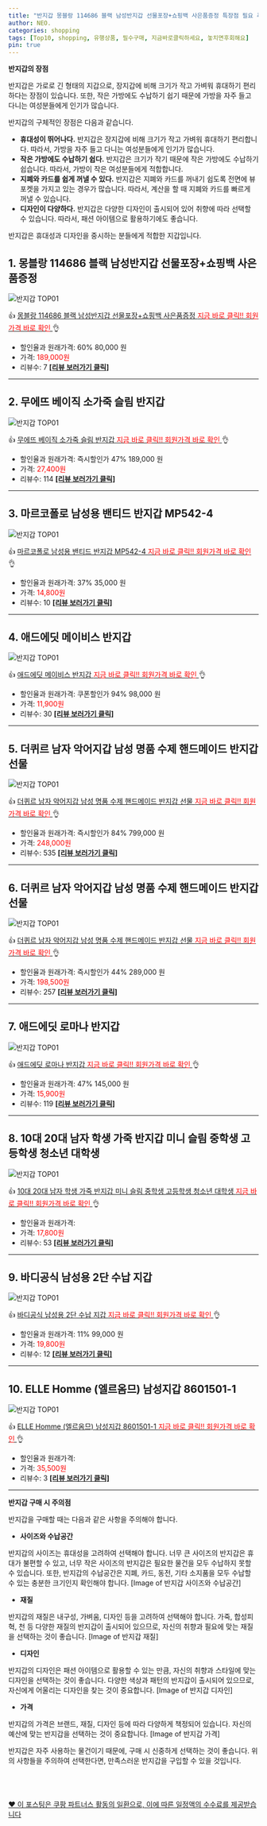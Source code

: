 ```yaml
---
title: "반지갑 몽블랑 114686 블랙 남성반지갑 선물포장+쇼핑백 사은품증정 특장점 필요 추천 제품 비교 최저 가격 비교 장점 구매 후기 구매평"
author: NEO.
categories: shopping
tags: [Top10, shopping, 유행상품, 필수구매, 지금바로클릭하세요, 놓치면후회해요]
pin: true
---
```

**반지갑의 장점**

반지갑은 가로로 긴 형태의 지갑으로, 장지갑에 비해 크기가 작고 가벼워 휴대하기 편리하다는 장점이 있습니다. 또한, 작은 가방에도 수납하기 쉽기 때문에 가방을 자주 들고 다니는 여성분들에게 인기가 많습니다.

반지갑의 구체적인 장점은 다음과 같습니다.

* **휴대성이 뛰어나다.** 반지갑은 장지갑에 비해 크기가 작고 가벼워 휴대하기 편리합니다. 따라서, 가방을 자주 들고 다니는 여성분들에게 인기가 많습니다.
* **작은 가방에도 수납하기 쉽다.** 반지갑은 크기가 작기 때문에 작은 가방에도 수납하기 쉽습니다. 따라서, 가방이 작은 여성분들에게 적합합니다.
* **지폐와 카드를 쉽게 꺼낼 수 있다.** 반지갑은 지폐와 카드를 꺼내기 쉽도록 전면에 뷰포켓을 가지고 있는 경우가 많습니다. 따라서, 계산을 할 때 지폐와 카드를 빠르게 꺼낼 수 있습니다.
* **디자인이 다양하다.** 반지갑은 다양한 디자인이 출시되어 있어 취향에 따라 선택할 수 있습니다. 따라서, 패션 아이템으로 활용하기에도 좋습니다.

반지갑은 휴대성과 디자인을 중시하는 분들에게 적합한 지갑입니다.

   

## 1. 몽블랑 114686 블랙 남성반지갑 선물포장+쇼핑백 사은품증정

![반지갑 TOP01](https://thumbnail6.coupangcdn.com/thumbnails/remote/490x490ex/image/vendor_inventory/c4ae/abe2b53dee43e5b87080aaf49c39c4e86b3bef7660ea4eb74708c9078768.jpg)


👍 [몽블랑 114686 블랙 남성반지갑 선물포장+쇼핑백 사은품증정 <font color=red> 지금 바로 클릭!! 회원가격 바로 확인 </font> ](https://link.coupang.com/re/AFFSDP?lptag=AF3617701&subid=GithubCoopas&pageKey=7109332176&traceid=V0-153&itemId=17768329524&vendorItemId=84932566751) 👌 


- 할인율과 원래가격: 60%  80,000   원
- 가격: <span style='color:red'>189,000원</span>
- 리뷰수: 7  [**[리뷰 보러가기 클릭]**](https://link.coupang.com/re/AFFSDP?lptag=AF3617701&subid=GithubCoopas&pageKey=7109332176&traceid=V0-153&itemId=17768329524&vendorItemId=84932566751)

---


   

## 2. 무에뜨 베이직 소가죽 슬림 반지갑

![반지갑 TOP01](https://thumbnail6.coupangcdn.com/thumbnails/remote/490x490ex/image/retail/images/2019/09/24/15/1/43135f41-b46d-4a83-9c64-05d789594340.jpg)


👍 [무에뜨 베이직 소가죽 슬림 반지갑 <font color=red> 지금 바로 클릭!! 회원가격 바로 확인 </font> ](https://link.coupang.com/re/AFFSDP?lptag=AF3617701&subid=GithubCoopas&pageKey=77752177&traceid=V0-153&itemId=251367601&vendorItemId=5376130670) 👌 


- 할인율과 원래가격: 즉시할인가 47%  189,000   원
- 가격: <span style='color:red'>27,400원</span>
- 리뷰수: 114  [**[리뷰 보러가기 클릭]**](https://link.coupang.com/re/AFFSDP?lptag=AF3617701&subid=GithubCoopas&pageKey=77752177&traceid=V0-153&itemId=251367601&vendorItemId=5376130670)

---


   

## 3. 마르코폴로 남성용 밴티드 반지갑 MP542-4

![반지갑 TOP01](https://thumbnail6.coupangcdn.com/thumbnails/remote/490x490ex/image/retail/images/1281550067693402-c3497546-f2f0-425e-bac3-a3a62d506b54.jpg)


👍 [마르코폴로 남성용 밴티드 반지갑 MP542-4 <font color=red> 지금 바로 클릭!! 회원가격 바로 확인 </font> ](https://link.coupang.com/re/AFFSDP?lptag=AF3617701&subid=GithubCoopas&pageKey=493768&traceid=V0-153&itemId=739439527&vendorItemId=4867144786) 👌 


- 할인율과 원래가격: 37%  35,000   원
- 가격: <span style='color:red'>14,800원</span>
- 리뷰수: 10  [**[리뷰 보러가기 클릭]**](https://link.coupang.com/re/AFFSDP?lptag=AF3617701&subid=GithubCoopas&pageKey=493768&traceid=V0-153&itemId=739439527&vendorItemId=4867144786)

---


   

## 4. 애드에딧 메이비스 반지갑

![반지갑 TOP01](https://thumbnail7.coupangcdn.com/thumbnails/remote/490x490ex/image/retail/images/3993257142051445-5d607b2f-0335-4c77-bb2f-bc1a6a376cc9.jpg)


👍 [애드에딧 메이비스 반지갑 <font color=red> 지금 바로 클릭!! 회원가격 바로 확인 </font> ](https://link.coupang.com/re/AFFSDP?lptag=AF3617701&subid=GithubCoopas&pageKey=269873677&traceid=V0-153&itemId=847444399&vendorItemId=5390041034) 👌 


- 할인율과 원래가격: 쿠폰할인가 94%  98,000   원
- 가격: <span style='color:red'>11,900원</span>
- 리뷰수: 30  [**[리뷰 보러가기 클릭]**](https://link.coupang.com/re/AFFSDP?lptag=AF3617701&subid=GithubCoopas&pageKey=269873677&traceid=V0-153&itemId=847444399&vendorItemId=5390041034)

---


   

## 5. 더퀴르 남자 악어지갑 남성 명품 수제 핸드메이드 반지갑 선물

![반지갑 TOP01](https://thumbnail7.coupangcdn.com/thumbnails/remote/490x490ex/image/vendor_inventory/4606/3c0afe87792b68c8739e987ddcab2b7944db851efebdbc76c4d849093d7b.jpg)


👍 [더퀴르 남자 악어지갑 남성 명품 수제 핸드메이드 반지갑 선물 <font color=red> 지금 바로 클릭!! 회원가격 바로 확인 </font> ](https://link.coupang.com/re/AFFSDP?lptag=AF3617701&subid=GithubCoopas&pageKey=7749096903&traceid=V0-153&itemId=20868089215&vendorItemId=81297413721) 👌 


- 할인율과 원래가격: 즉시할인가 84%  799,000   원
- 가격: <span style='color:red'>248,000원</span>
- 리뷰수: 535  [**[리뷰 보러가기 클릭]**](https://link.coupang.com/re/AFFSDP?lptag=AF3617701&subid=GithubCoopas&pageKey=7749096903&traceid=V0-153&itemId=20868089215&vendorItemId=81297413721)

---


   

## 6. 더퀴르 남자 악어지갑 남성 명품 수제 핸드메이드 반지갑 선물

![반지갑 TOP01](https://thumbnail7.coupangcdn.com/thumbnails/remote/490x490ex/image/vendor_inventory/4606/3c0afe87792b68c8739e987ddcab2b7944db851efebdbc76c4d849093d7b.jpg)


👍 [더퀴르 남자 악어지갑 남성 명품 수제 핸드메이드 반지갑 선물 <font color=red> 지금 바로 클릭!! 회원가격 바로 확인 </font> ](https://link.coupang.com/re/AFFSDP?lptag=AF3617701&subid=GithubCoopas&pageKey=7749096903&traceid=V0-153&itemId=20868089198&vendorItemId=81297413860) 👌 


- 할인율과 원래가격: 즉시할인가 44%  289,000   원
- 가격: <span style='color:red'>198,500원</span>
- 리뷰수: 257  [**[리뷰 보러가기 클릭]**](https://link.coupang.com/re/AFFSDP?lptag=AF3617701&subid=GithubCoopas&pageKey=7749096903&traceid=V0-153&itemId=20868089198&vendorItemId=81297413860)

---


   

## 7. 애드에딧 로마나 반지갑

![반지갑 TOP01](https://thumbnail7.coupangcdn.com/thumbnails/remote/490x490ex/image/retail/images/915271030223663-258a1ba8-9f53-4232-9014-984afa1d0f8e.jpg)


👍 [애드에딧 로마나 반지갑 <font color=red> 지금 바로 클릭!! 회원가격 바로 확인 </font> ](https://link.coupang.com/re/AFFSDP?lptag=AF3617701&subid=GithubCoopas&pageKey=1063892847&traceid=V0-153&itemId=2009798210&vendorItemId=70009657511) 👌 


- 할인율과 원래가격: 47%  145,000   원
- 가격: <span style='color:red'>15,900원</span>
- 리뷰수: 119  [**[리뷰 보러가기 클릭]**](https://link.coupang.com/re/AFFSDP?lptag=AF3617701&subid=GithubCoopas&pageKey=1063892847&traceid=V0-153&itemId=2009798210&vendorItemId=70009657511)

---


   

## 8. 10대 20대 남자 학생 가죽 반지갑 미니 슬림 중학생 고등학생 청소년 대학생

![반지갑 TOP01](https://thumbnail10.coupangcdn.com/thumbnails/remote/490x490ex/image/vendor_inventory/854f/dc27dea06c67edddd6c908a668734988554a248c490c79e79c44dfc70c7e.jpg)


👍 [10대 20대 남자 학생 가죽 반지갑 미니 슬림 중학생 고등학생 청소년 대학생 <font color=red> 지금 바로 클릭!! 회원가격 바로 확인 </font> ](https://link.coupang.com/re/AFFSDP?lptag=AF3617701&subid=GithubCoopas&pageKey=5010345273&traceid=V0-153&itemId=6706747044&vendorItemId=74000326427) 👌 


- 할인율과 원래가격: 
- 가격: <span style='color:red'>17,800원</span>
- 리뷰수: 53  [**[리뷰 보러가기 클릭]**](https://link.coupang.com/re/AFFSDP?lptag=AF3617701&subid=GithubCoopas&pageKey=5010345273&traceid=V0-153&itemId=6706747044&vendorItemId=74000326427)

---


   

## 9. 바디공식 남성용 2단 수납 지갑

![반지갑 TOP01](https://thumbnail6.coupangcdn.com/thumbnails/remote/490x490ex/image/retail/images/1138963518774356-d6a9c621-9168-47bc-a633-d3390f452d6d.jpg)


👍 [바디공식 남성용 2단 수납 지갑 <font color=red> 지금 바로 클릭!! 회원가격 바로 확인 </font> ](https://link.coupang.com/re/AFFSDP?lptag=AF3617701&subid=GithubCoopas&pageKey=4986200269&traceid=V0-153&itemId=6646088508&vendorItemId=73939907674) 👌 


- 할인율과 원래가격: 11%  99,000   원
- 가격: <span style='color:red'>19,800원</span>
- 리뷰수: 12  [**[리뷰 보러가기 클릭]**](https://link.coupang.com/re/AFFSDP?lptag=AF3617701&subid=GithubCoopas&pageKey=4986200269&traceid=V0-153&itemId=6646088508&vendorItemId=73939907674)

---


   

## 10. ELLE Homme (엘르옴므) 남성지갑 8601501-1

![반지갑 TOP01](https://thumbnail8.coupangcdn.com/thumbnails/remote/490x490ex/image/vendor_inventory/5f21/49f643664c3c2d734e048657f81e1dee8d448c50bbc97b35eec8f685509c.jpg)


👍 [ELLE Homme (엘르옴므) 남성지갑 8601501-1 <font color=red> 지금 바로 클릭!! 회원가격 바로 확인 </font> ](https://link.coupang.com/re/AFFSDP?lptag=AF3617701&subid=GithubCoopas&pageKey=7109306517&traceid=V0-153&itemId=17768228399&vendorItemId=85812809181) 👌 


- 할인율과 원래가격: 
- 가격: <span style='color:red'>35,500원</span>
- 리뷰수: 3  [**[리뷰 보러가기 클릭]**](https://link.coupang.com/re/AFFSDP?lptag=AF3617701&subid=GithubCoopas&pageKey=7109306517&traceid=V0-153&itemId=17768228399&vendorItemId=85812809181)

---
**반지갑 구매 시 주의점**

반지갑을 구매할 때는 다음과 같은 사항을 주의해야 합니다.

* **사이즈와 수납공간**

반지갑의 사이즈는 휴대성을 고려하여 선택해야 합니다. 너무 큰 사이즈의 반지갑은 휴대가 불편할 수 있고, 너무 작은 사이즈의 반지갑은 필요한 물건을 모두 수납하지 못할 수 있습니다. 또한, 반지갑의 수납공간은 지폐, 카드, 동전, 기타 소지품을 모두 수납할 수 있는 충분한 크기인지 확인해야 합니다.
[Image of 반지갑 사이즈와 수납공간]

* **재질**

반지갑의 재질은 내구성, 가벼움, 디자인 등을 고려하여 선택해야 합니다. 가죽, 합성피혁, 천 등 다양한 재질의 반지갑이 출시되어 있으므로, 자신의 취향과 필요에 맞는 재질을 선택하는 것이 좋습니다.
[Image of 반지갑 재질]

* **디자인**

반지갑의 디자인은 패션 아이템으로 활용할 수 있는 만큼, 자신의 취향과 스타일에 맞는 디자인을 선택하는 것이 좋습니다. 다양한 색상과 패턴의 반지갑이 출시되어 있으므로, 자신에게 어울리는 디자인을 찾는 것이 중요합니다.
[Image of 반지갑 디자인]

* **가격**

반지갑의 가격은 브랜드, 재질, 디자인 등에 따라 다양하게 책정되어 있습니다. 자신의 예산에 맞는 반지갑을 선택하는 것이 중요합니다.
[Image of 반지갑 가격]

반지갑은 자주 사용하는 물건이기 때문에, 구매 시 신중하게 선택하는 것이 좋습니다. 위의 사항들을 주의하여 선택한다면, 만족스러운 반지갑을 구입할 수 있을 것입니다.<br><br><br><br><br> [ ❤  이 포스팅은 쿠팡 파트너스 활동의 일환으로, 이에 따른 일정액의 수수료를 제공받습니다](https://link.coupang.com/a/bcEFyh)